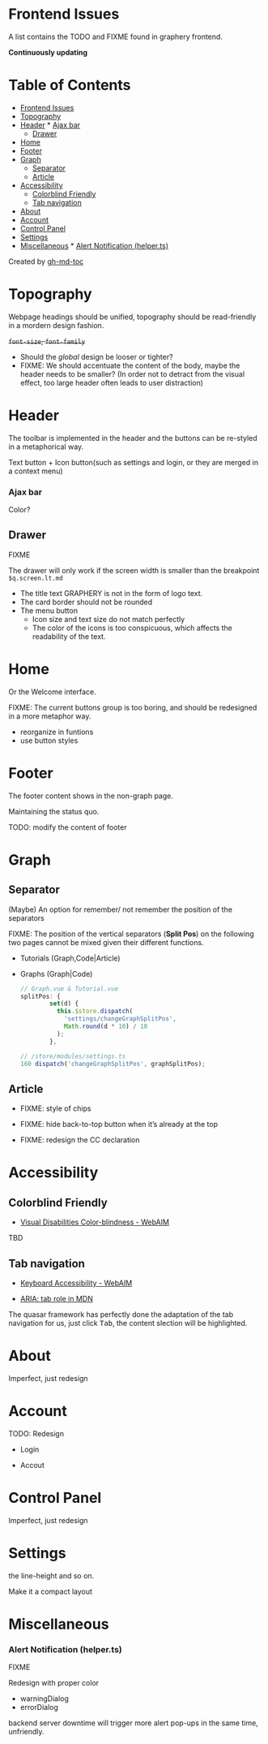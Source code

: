 # Frontend Issues

A list contains the TODO and FIXME found in graphery frontend.

**Continuously updating**

Table of Contents
=================

   * [Frontend Issues](#frontend-issues)
   * [Topography](#topography)
   * [Header](#header)
         * [Ajax bar](#ajax-bar)
      * [Drawer](#drawer)
   * [Home](#home)
   * [Footer](#footer)
   * [Graph](#graph)
      * [Separator](#separator)
      * [Article](#article)
   * [Accessibility](#accessibility)
      * [Colorblind Friendly](#colorblind-friendly)
      * [Tab navigation](#tab-navigation)
   * [About](#about)
   * [Account](#account)
   * [Control Panel](#control-panel)
   * [Settings](#settings)
   * [Miscellaneous](#miscellaneous)
         * [Alert Notification (helper.ts)](#alert-notification-helperts)

Created by [gh-md-toc](https://github.com/ekalinin/github-markdown-toc)
# Topography

Webpage headings should be unified, topography should be read-friendly in a mordern design fashion.

~~`font-size`, `font-family`~~

- Should the *global* design be looser or tighter?
- FIXME: We should accentuate the content of the body, maybe the header needs to be smaller? (In order not to detract from the visual effect, too large header often leads to user distraction)

# Header

The toolbar is implemented in the header and the buttons can be re-styled in a metaphorical way.

Text button + Icon button(such as settings and login, or they are merged in a context menu)

### Ajax bar

Color?

## Drawer

FIXME

The drawer will only work if the screen width is smaller than the breakpoint `$q.screen.lt.md`

- The title text GRAPHERY is not in the form of logo text.
- The card border should not be rounded
- The menu button
  - Icon size and text size do not match perfectly
  - The color of the icons is too conspicuous, which affects the readability of the text.

# Home

Or the Welcome interface.

FIXME: The current buttons group is too boring, and should be redesigned in a more metaphor way.

- reorganize in funtions
- use button styles

# Footer

The footer content shows in the non-graph page.

Maintaining the status quo.

TODO: modify the content of footer

# Graph

## Separator

(Maybe) An option for remember/ not remember the position of the separators

FIXME: The position of the vertical separators (**Split Pos**) on the following two pages cannot be mixed given their different functions.

- Tutorials (Graph,Code|Article)

- Graphs (Graph|Code)

  ```js
  // Graph.vue & Tutorial.vue
  splitPos: {
          set(d) {
            this.$store.dispatch(
              'settings/changeGraphSplitPos',
              Math.round(d * 10) / 10
            );
          },
  ```

  ```ts
  // /store/modules/settings.ts
  160 dispatch('changeGraphSplitPos', graphSplitPos);
  ```

  

## Article

- FIXME: style of chips
- FIXME: hide back-to-top button when it’s already at the top

- FIXME: redesign the CC declaration

# Accessibility

## Colorblind Friendly

- [Visual Disabilities Color-blindness - WebAIM](https://webaim.org/articles/visual/colorblind)

TBD

## Tab navigation

- [Keyboard Accessibility - WebAIM](https://webaim.org/techniques/keyboard/)

- [ARIA: tab role in MDN](https://developer.mozilla.org/en-US/docs/Web/Accessibility/ARIA/Roles/Tab_Role)

The quasar framework has perfectly done the adaptation of the tab navigation for us, just click <kbd>Tab</kbd>, the content slection will be highlighted.



# About

Imperfect, just redesign

# Account

TODO: Redesign

- Login

- Accout

# Control Panel

Imperfect, just redesign

# Settings

the line-height and so on.

Make it a compact layout



# Miscellaneous

### Alert Notification (helper.ts)

FIXME

Redesign with proper color

- warningDialog
- errorDialog

backend server downtime will trigger more alert pop-ups in the same time, unfriendly.